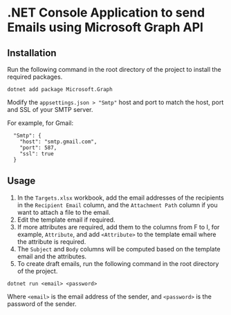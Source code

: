 # .NET Console Application to send Emails using Microsoft Graph API

## Installation

Run the following command in the root directory of the project to install the required packages.

```
dotnet add package Microsoft.Graph
```

Modify the `appsettings.json > "Smtp"` host and port to match the host, port and SSL of your SMTP server.

For example, for Gmail:
```
  "Smtp": {
    "host": "smtp.gmail.com",
    "port": 587,
    "ssl": true
  }
```

## Usage

1. In the `Targets.xlsx` workbook, add the email addresses of the recipients in the `Recipient Email` column, and the `Attachment Path` column if you want to attach a file to the email.
2. Edit the template email if required.
3. If more attributes are required, add them to the columns from F to I, for example, `Attribute`, and add `<Attribute>` to the template email where the attribute is required.
4. The `Subject` and `Body` columns will be computed based on the template email and the attributes.
5. To create draft emails, run the following command in the root directory of the project.

```
dotnet run <email> <password>
```

Where `<email>` is the email address of the sender, and `<password>` is the password of the sender.
